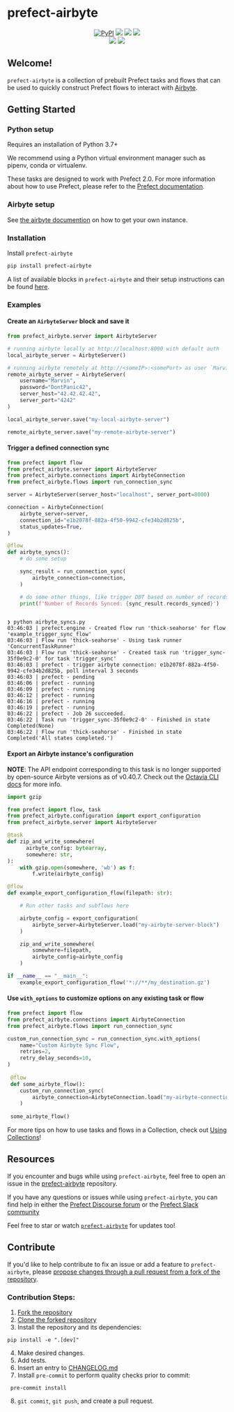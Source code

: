 # prefect-airbyte

<p align="center">
    <a href="https://pypi.python.org/pypi/prefect-airbyte/" alt="PyPI version">
        <img alt="PyPI" src="https://img.shields.io/pypi/v/prefect-airbyte?color=0052FF&labelColor=090422"></a>
    <a href="https://github.com/PrefectHQ/prefect-airbyte/" alt="Stars">
        <img src="https://img.shields.io/github/stars/PrefectHQ/prefect-airbyte?color=0052FF&labelColor=090422" /></a>
    <a href="https://pepy.tech/badge/prefect-airbyte/" alt="Downloads">
        <img src="https://img.shields.io/pypi/dm/prefect-airbyte?color=0052FF&labelColor=090422" /></a>
    <a href="https://github.com/PrefectHQ/prefect-airbyte/pulse" alt="Activity">
        <img src="https://img.shields.io/github/commit-activity/m/PrefectHQ/prefect-airbyte?color=0052FF&labelColor=090422" /></a>
    <br>
    <a href="https://prefect-community.slack.com" alt="Slack">
        <img src="https://img.shields.io/badge/slack-join_community-red.svg?color=0052FF&labelColor=090422&logo=slack" /></a>
    <a href="https://discourse.prefect.io/" alt="Discourse">
        <img src="https://img.shields.io/badge/discourse-browse_forum-red.svg?color=0052FF&labelColor=090422&logo=discourse" /></a>
</p>

## Welcome!

`prefect-airbyte` is a collection of prebuilt Prefect tasks and flows that can be used to quickly construct Prefect flows to interact with [Airbyte](https://airbyte.io/).

## Getting Started

### Python setup

Requires an installation of Python 3.7+

We recommend using a Python virtual environment manager such as pipenv, conda or virtualenv.

These tasks are designed to work with Prefect 2.0. For more information about how to use Prefect, please refer to the [Prefect documentation](https://orion-docs.prefect.io/).

### Airbyte setup
See [the airbyte documention](https://docs.airbyte.com/deploying-airbyte) on how to get your own instance.

### Installation

Install `prefect-airbyte`

```bash
pip install prefect-airbyte
```

A list of available blocks in `prefect-airbyte` and their setup instructions can be found [here](https://PrefectHQ.github.io/prefect-airbyte/#blocks-catalog/).

### Examples
#### Create an `AirbyteServer` block and save it
```python
from prefect_airbyte.server import AirbyteServer

# running airbyte locally at http://localhost:8000 with default auth
local_airbyte_server = AirbyteServer()

# running airbyte remotely at http://<someIP>:<somePort> as user `Marvin`
remote_airbyte_server = AirbyteServer(
    username="Marvin",
    password="DontPanic42",
    server_host="42.42.42.42",
    server_port="4242"
)

local_airbyte_server.save("my-local-airbyte-server")

remote_airbyte_server.save("my-remote-airbyte-server")

```


#### Trigger a defined connection sync
```python
from prefect import flow
from prefect_airbyte.server import AirbyteServer
from prefect_airbyte.connections import AirbyteConnection
from prefect_airbyte.flows import run_connection_sync

server = AirbyteServer(server_host="localhost", server_port=8000)

connection = AirbyteConnection(
    airbyte_server=server,
    connection_id="e1b2078f-882a-4f50-9942-cfe34b2d825b",
    status_updates=True,
)

@flow
def airbyte_syncs():
    # do some setup

    sync_result = run_connection_sync(
        airbyte_connection=connection,
    )

    # do some other things, like trigger DBT based on number of records synced
    print(f'Number of Records Synced: {sync_result.records_synced}')
```

```console

❯ python airbyte_syncs.py
03:46:03 | prefect.engine - Created flow run 'thick-seahorse' for flow 'example_trigger_sync_flow'
03:46:03 | Flow run 'thick-seahorse' - Using task runner 'ConcurrentTaskRunner'
03:46:03 | Flow run 'thick-seahorse' - Created task run 'trigger_sync-35f0e9c2-0' for task 'trigger_sync'
03:46:03 | prefect - trigger airbyte connection: e1b2078f-882a-4f50-9942-cfe34b2d825b, poll interval 3 seconds
03:46:03 | prefect - pending
03:46:06 | prefect - running
03:46:09 | prefect - running
03:46:12 | prefect - running
03:46:16 | prefect - running
03:46:19 | prefect - running
03:46:22 | prefect - Job 26 succeeded.
03:46:22 | Task run 'trigger_sync-35f0e9c2-0' - Finished in state Completed(None)
03:46:22 | Flow run 'thick-seahorse' - Finished in state Completed('All states completed.')
```


#### Export an Airbyte instance's configuration

**NOTE**: The API endpoint corresponding to this task is no longer supported by open-source Airbyte versions as of v0.40.7. Check out the [Octavia CLI docs](https://github.com/airbytehq/airbyte/tree/master/octavia-cli) for more info.

```python
import gzip

from prefect import flow, task
from prefect_airbyte.configuration import export_configuration
from prefect_airbyte.server import AirbyteServer

@task
def zip_and_write_somewhere(
      airbyte_config: bytearray,
      somewhere: str,
):
    with gzip.open(somewhere, 'wb') as f:
        f.write(airbyte_config)

@flow
def example_export_configuration_flow(filepath: str):

    # Run other tasks and subflows here

    airbyte_config = export_configuration(
        airbyte_server=AirbyteServer.load("my-airbyte-server-block")
    )

    zip_and_write_somewhere(
        somewhere=filepath,
        airbyte_config=airbyte_config
    )

if __name__ == "__main__":
    example_export_configuration_flow('*://**/my_destination.gz')
```
#### Use `with_options` to customize options on any existing task or flow

```python
from prefect import flow
from prefect_airbyte.connections import AirbyteConnection
from prefect_airbyte.flows import run_connection_sync

custom_run_connection_sync = run_connection_sync.with_options(
    name="Custom Airbyte Sync Flow",
    retries=2,
    retry_delay_seconds=10,
)
 
 @flow
 def some_airbyte_flow():
    custom_run_connection_sync(
        airbyte_connection=AirbyteConnection.load("my-airbyte-connection-block")
    )
 
 some_airbyte_flow()
 ```

For more tips on how to use tasks and flows in a Collection, check out [Using Collections](https://orion-docs.prefect.io/collections/usage/)!


## Resources

If you encounter and bugs while using `prefect-airbyte`, feel free to open an issue in the [prefect-airbyte](https://github.com/PrefectHQ/prefect-airbyte) repository.

If you have any questions or issues while using `prefect-airbyte`, you can find help in either the [Prefect Discourse forum](https://discourse.prefect.io/) or the [Prefect Slack community](https://prefect.io/slack)

Feel free to star or watch [`prefect-airbyte`](https://github.com/PrefectHQ/prefect-airbyte) for updates too!

## Contribute

If you'd like to help contribute to fix an issue or add a feature to `prefect-airbyte`, please [propose changes through a pull request from a fork of the repository](https://docs.github.com/en/pull-requests/collaborating-with-pull-requests/proposing-changes-to-your-work-with-pull-requests/creating-a-pull-request-from-a-fork).
 
### Contribution Steps:
1. [Fork the repository](https://docs.github.com/en/get-started/quickstart/fork-a-repo#forking-a-repository)
2. [Clone the forked repository](https://docs.github.com/en/get-started/quickstart/fork-a-repo#cloning-your-forked-repository)
3. Install the repository and its dependencies:
```
pip install -e ".[dev]"
```
4. Make desired changes.
5. Add tests.
6. Insert an entry to [CHANGELOG.md](https://github.com/PrefectHQ/prefect-airbyte/blob/main/CHANGELOG.md)
7. Install `pre-commit` to perform quality checks prior to commit:
```
 pre-commit install
 ```
8. `git commit`, `git push`, and create a pull request.